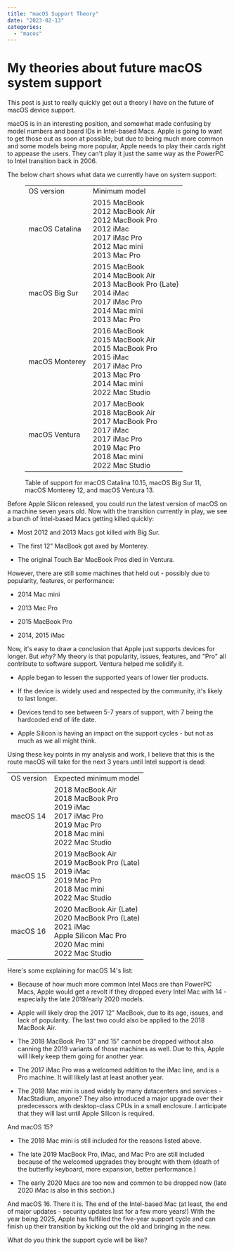```yaml
---
title: "macOS Support Theory"
date: "2023-02-13"
categories: 
  - "macos"
---
```


# My theories about future macOS system support

This post is just to really quickly get out a theory I have on the future of macOS device support.

macOS is in an interesting position, and somewhat made confusing by model numbers and board IDs in Intel-based Macs. Apple is going to want to get those out as soon at possible, but due to being much more common and some models being more popular, Apple needs to play their cards right to appease the users. They can't play it just the same way as the PowerPC to Intel transition back in 2006.

The below chart shows what data we currently have on system support:

<figure>

<table><tbody><tr><td>OS version</td><td>Minimum model</td></tr><tr><td>macOS Catalina</td><td>2015 MacBook<br>2012 MacBook Air<br>2012 MacBook Pro<br>2012 iMac<br>2017 iMac Pro<br>2012 Mac mini<br>2013 Mac Pro</td></tr><tr><td>macOS Big Sur</td><td>2015 MacBook<br>2014 MacBook Air<br>2013 MacBook Pro (Late)<br>2014 iMac<br>2017 iMac Pro<br>2014 Mac mini<br>2013 Mac Pro</td></tr><tr><td>macOS Monterey</td><td>2016 MacBook<br>2015 MacBook Air<br>2015 MacBook Pro<br>2015 iMac<br>2017 iMac Pro<br>2013 Mac Pro<br>2014 Mac mini<br>2022 Mac Studio</td></tr><tr><td>macOS Ventura</td><td>2017 MacBook<br>2018 MacBook Air<br>2017 MacBook Pro<br>2017 iMac<br>2017 iMac Pro<br>2019 Mac Pro<br>2018 Mac mini<br>2022 Mac Studio</td></tr></tbody></table>

<figcaption>

Table of support for macOS Catalina 10.15, macOS Big Sur 11, macOS Monterey 12, and macOS Ventura 13.

</figcaption>



</figure>

Before Apple Silicon released, you could run the latest version of macOS on a machine seven years old. Now with the transition currently in play, we see a bunch of Intel-based Macs getting killed quickly:

- Most 2012 and 2013 Macs got killed with Big Sur.

- The first 12" MacBook got axed by Monterey.

- The original Touch Bar MacBook Pros died in Ventura.

However, there are still some machines that held out - possibly due to popularity, features, or performance:

- 2014 Mac mini

- 2013 Mac Pro

- 2015 MacBook Pro

- 2014, 2015 iMac

Now, it's easy to draw a conclusion that Apple just supports devices for longer. But _why?_ My theory is that popularity, issues, features, and "Pro" all contribute to software support. Ventura helped me solidify it.

- Apple began to lessen the supported years of lower tier products.

- If the device is widely used and respected by the community, it's likely to last longer.

- Devices tend to see between 5-7 years of support, with 7 being the hardcoded end of life date.

- Apple Silicon is having an impact on the support cycles - but not as much as we all might think.

Using these key points in my analysis and work, I believe that this is the route macOS will take for the next 3 years until Intel support is dead:

<table><tbody><tr><td>OS version</td><td>Expected minimum model</td></tr><tr><td>macOS 14</td><td>2018 MacBook Air<br>2018 MacBook Pro<br>2019 iMac<br>2017 iMac Pro<br>2019 Mac Pro<br>2018 Mac mini<br>2022 Mac Studio</td></tr><tr><td>macOS 15</td><td>2019 MacBook Air<br>2019 MacBook Pro (Late)<br>2019 iMac<br>2019 Mac Pro<br>2018 Mac mini<br>2022 Mac Studio</td></tr><tr><td>macOS 16</td><td>2020 MacBook Air (Late)<br>2020 MacBook Pro (Late)<br>2021 iMac<br>Apple Silicon Mac Pro<br>2020 Mac mini<br>2022 Mac Studio</td></tr></tbody></table>

Here's some explaining for macOS 14's list:

- Because of how much more common Intel Macs are than PowerPC Macs, Apple would get a revolt if they dropped every Intel Mac with 14 - especially the late 2019/early 2020 models.

- Apple will likely drop the 2017 12" MacBook, due to its age, issues, and lack of popularity. The last two could also be applied to the 2018 MacBook Air.

- The 2018 MacBook Pro 13" and 15" cannot be dropped without also canning the 2019 variants of those machines as well. Due to this, Apple will likely keep them going for another year.

- The 2017 iMac Pro was a welcomed addition to the iMac line, and is a Pro machine. It will likely last at least another year.

- The 2018 Mac mini is used widely by many datacenters and services - MacStadium, anyone? They also introduced a major upgrade over their predecessors with desktop-class CPUs in a small enclosure. I anticipate that they will last until Apple Silicon is required.

And macOS 15?

- The 2018 Mac mini is still included for the reasons listed above.

- The late 2019 MacBook Pro, iMac, and Mac Pro are still included because of the welcomed upgrades they brought with them (death of the butterfly keyboard, more expansion, better performance.)

- The early 2020 Macs are too new and common to be dropped now (late 2020 iMac is also in this section.)

And macOS 16. There it is. The end of the Intel-based Mac (at least, the end of major updates - security updates last for a few more years!) With the year being 2025, Apple has fulfilled the five-year support cycle and can finish up their transition by kicking out the old and bringing in the new.

What do you think the support cycle will be like?
